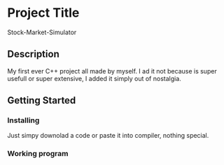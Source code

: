 # Project Title

Stock-Market-Simulator

## Description

My first ever C++ project all made by myself. I ad it not because is super usefull or super extensive, I added it simply out of nostalgia.

## Getting Started

### Installing

Just simpy downolad a code or paste it into compiler, nothing special.

### Working program
